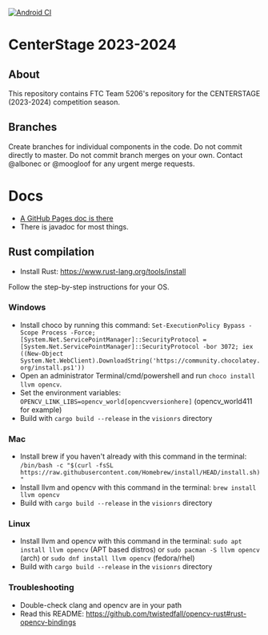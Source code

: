 [![Android CI](https://github.com/The-Knights-of-Ni/PowerPlay/actions/workflows/build.yml/badge.svg)](https://github.com/The-Knights-of-Ni/FreightFrenzy/actions/workflows/build.yml)
# CenterStage 2023-2024

## About


This repository contains FTC Team 5206's repository for the CENTERSTAGE (2023-2024) competition season.

## Branches

Create branches for individual components in the code. Do not commit directly to master. Do not commit branch merges on your own. Contact @albonec or @moogloof for any urgent merge requests.
# Docs
* [A GitHub Pages doc is there](https://the-knights-of-ni.github.io/5206-docs/)
* There is javadoc for most things.

## Rust compilation

- Install Rust: https://www.rust-lang.org/tools/install

Follow the step-by-step instructions for your OS.

### Windows

- Install choco by running this command: `Set-ExecutionPolicy Bypass -Scope Process -Force; [System.Net.ServicePointManager]::SecurityProtocol = [System.Net.ServicePointManager]::SecurityProtocol -bor 3072; iex ((New-Object System.Net.WebClient).DownloadString('https://community.chocolatey.org/install.ps1'))`
- Open an administrator Terminal/cmd/powershell and run `choco install llvm opencv`.
- Set the environment variables: `OPENCV_LINK_LIBS=opencv_world[opencvversionhere]` (opencv_world411 for example)
- Build with `cargo build --release` in the `visionrs` directory

### Mac

- Install brew if you haven't already with this command in the terminal: `/bin/bash -c "$(curl -fsSL https://raw.githubusercontent.com/Homebrew/install/HEAD/install.sh)"`
- Install llvm and opencv with this command in the terminal: `brew install llvm opencv`
- Build with `cargo build --release` in the `visionrs` directory

### Linux

- Install llvm and opencv with this command in the terminal: `sudo apt install llvm opencv` (APT based distros) or `sudo pacman -S llvm opencv` (arch) or `sudo dnf install llvm opencv` (fedora/rhel)
- Build with `cargo build --release` in the `visionrs` directory

### Troubleshooting

- Double-check clang and opencv are in your path
- Read this README: https://github.com/twistedfall/opencv-rust#rust-opencv-bindings